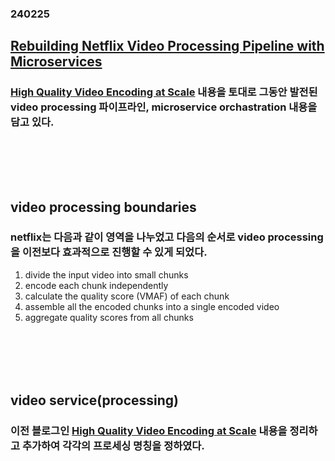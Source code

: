 ### 240225
## [Rebuilding Netflix Video Processing Pipeline with Microservices](https://netflixtechblog.com/rebuilding-netflix-video-processing-pipeline-with-microservices-4e5e6310e359)
### [High Quality Video Encoding at Scale](https://netflixtechblog.com/high-quality-video-encoding-at-scale-d159db052746) 내용을 토대로 그동안 발전된 video processing 파이프라인, microservice orchastration 내용을 담고 있다.
### <br/><br/><br/>

## video processing boundaries
### netflix는 다음과 같이 영역을 나누었고 다음의 순서로 video processing을 이전보다 효과적으로 진행할 수 있게 되었다.
1. divide the input video into small chunks
2. encode each chunk independently
3. calculate the quality score (VMAF) of each chunk
4. assemble all the encoded chunks into a single encoded video
5. aggregate quality scores from all chunks
### <br/><br/><br/>

## video service(processing)
### 이전 블로그인 [High Quality Video Encoding at Scale](https://netflixtechblog.com/high-quality-video-encoding-at-scale-d159db052746) 내용을 정리하고 추가하여 각각의 프로세싱 명칭을 정하였다.
